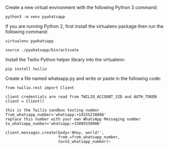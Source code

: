 
Create a new virtual environment with the following Python 3 command:
~~~
python3 -m venv pywhatsapp
~~~
If you are running Python 2, first install the virtualenv package then run the following command:
~~~
virtualenv pywhatsapp
~~~

~~~
source ./pywhatsapp/bin/activate
~~~
Install the Twilio Python helper library into the virtualenv:

~~~
pip install twilio
~~~
Create a file named whatsapp.py and write or paste in the following code:
~~~
from twilio.rest import Client

client credentials are read from TWILIO_ACCOUNT_SID and AUTH_TOKEN
client = Client()

this is the Twilio sandbox testing number
from_whatsapp_number='whatsapp:+14155238886'
replace this number with your own WhatsApp Messaging number
to_whatsapp_number='whatsapp:+15005550006'

client.messages.create(body='Ahoy, world!',
                       from_=from_whatsapp_number,
                       to=to_whatsapp_number)~

~~~

